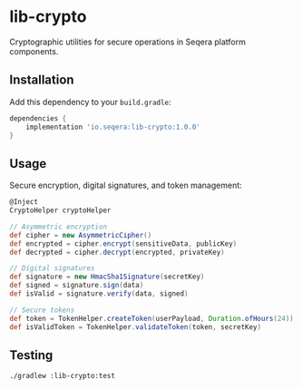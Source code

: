 # lib-crypto

Cryptographic utilities for secure operations in Seqera platform components.

## Installation

Add this dependency to your `build.gradle`:

```gradle
dependencies {
    implementation 'io.seqera:lib-crypto:1.0.0'
}
```

## Usage

Secure encryption, digital signatures, and token management:

```groovy
@Inject
CryptoHelper cryptoHelper

// Asymmetric encryption
def cipher = new AsymmetricCipher()
def encrypted = cipher.encrypt(sensitiveData, publicKey)
def decrypted = cipher.decrypt(encrypted, privateKey)

// Digital signatures
def signature = new HmacSha1Signature(secretKey)
def signed = signature.sign(data)
def isValid = signature.verify(data, signed)

// Secure tokens
def token = TokenHelper.createToken(userPayload, Duration.ofHours(24))
def isValidToken = TokenHelper.validateToken(token, secretKey)
```

## Testing

```bash
./gradlew :lib-crypto:test
```